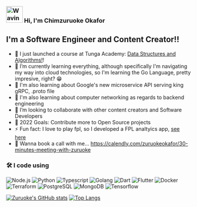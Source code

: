 ### <img src="https://raw.githubusercontent.com/nixin72/nixin72/master/wave.gif" alt="Waving hand animated gif" height="45" width="45" />  Hi, I'm Chimzuruoke Okafor


## I'm a Software Engineer and Content Creator!!

- 🔭 I just launched a course at Tunga Academy: [Data Structures and Algorithms!](https://academy.tunga.io/resources/data-structures-and-algorithms-course)!
- 🌱 I’m currently learning everything, although specifically I'm navigating my way into cloud technologies, so I'm learning the Go Language, pretty impresive, right? 😁
- 🌱 I'm also learning about Google's new microservice API serving king gRPC, .proto file
- 🌱 I'm also learning about computer networking as regards to backend engineering
- 👯 I’m looking to collaborate with other content creators and Software Developers
- 🥅 2022 Goals: Contribute more to Open Source projects
- ⚡ Fun fact: I love to play fpl, so I developed a FPL analtyics app, [see here](https://play.google.com/store/apps/details?id=com.sportzlite.fpl)
- 🫥 Wanna book a call with me... https://calendly.com/zuruokeokafor/30-minutes-meeting-with-zuruoke


### 🛠 I code using

<!-- ![Go](https://img.shields.io/badge/-Go-05122A?style=flat&logo=go) -->

![Node.js](https://img.shields.io/badge/-Node.js-05122A?&logo=node.js)
![Python](https://img.shields.io/badge/-python-05122A?&logo=python)
![Typescript](https://img.shields.io/badge/-TypeScript-05122A?&logo=TypeScript)
![Golang](https://img.shields.io/badge/-golang-05122A?&logo=go)
![Dart](https://img.shields.io/badge/-dart-05122A?&logo=dart)
![Flutter](https://img.shields.io/badge/-flutter-05122A?&logo=flutter)
![Docker](https://img.shields.io/badge/-Docker-05122A?&logo=Docker)
![Terraform](https://img.shields.io/badge/-Terraform-05122A?&logo=Terraform)
![PostgreSQL](https://img.shields.io/badge/-PostgreSQL-05122A?style=flat&logo=PostgreSQL)
![MongoDB](https://img.shields.io/badge/-MongoDB-05122A?style=flat&logo=MongoDB)
![Tensorflow](https://img.shields.io/badge/-Tensorflow-05122A?style=flat&logo=tensorflow)


<!-- ![Docker](https://img.shields.io/badge/-Docker-05122A?&logo=Docker) -->
<!-- ![TypeScript](https://img.shields.io/badge/-TypeScript-05122A?&logo=TypeScript) -->

<!-- <hr> -->



[![Zuruoke's GitHub stats](https://github-readme-stats.vercel.app/api?username=zuruoke&show_icons=true&theme=radical)](https://github.com/anuraghazra/github-readme-stats)
[![Top Langs](https://github-readme-stats.vercel.app/api/top-langs/?username=zuruoke&show_icons=true&theme=radical)](https://github.com/anuraghazra/github-readme-stats)

